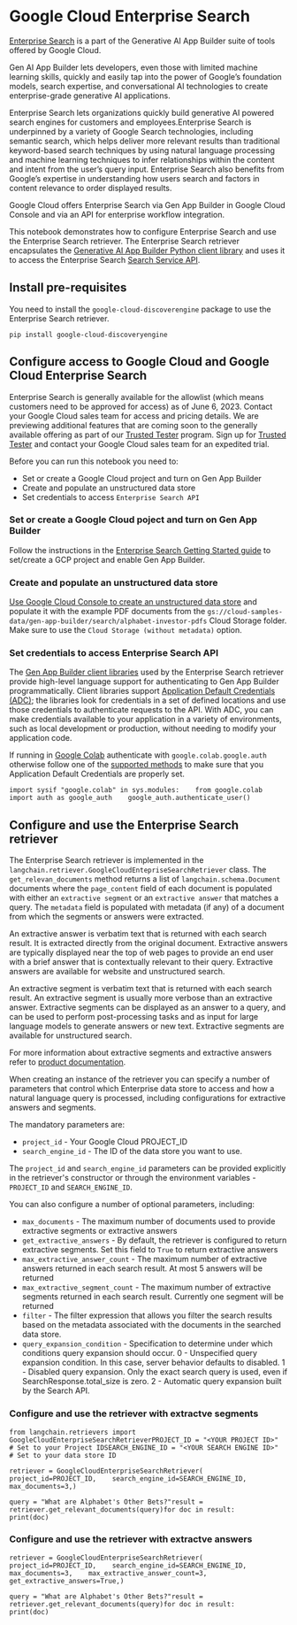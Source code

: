Google Cloud Enterprise Search
==============================

[Enterprise Search](https://cloud.google.com/enterprise-search) is a part of the Generative AI App Builder suite of tools offered by Google Cloud.

Gen AI App Builder lets developers, even those with limited machine learning skills, quickly and easily tap into the power of Google’s foundation models, search expertise, and conversational AI technologies to create enterprise-grade generative AI applications.

Enterprise Search lets organizations quickly build generative AI powered search engines for customers and employees.Enterprise Search is underpinned by a variety of Google Search technologies, including semantic search, which helps deliver more relevant results than traditional keyword-based search techniques by using natural language processing and machine learning techniques to infer relationships within the content and intent from the user’s query input. Enterprise Search also benefits from Google’s expertise in understanding how users search and factors in content relevance to order displayed results.

Google Cloud offers Enterprise Search via Gen App Builder in Google Cloud Console and via an API for enterprise workflow integration.

This notebook demonstrates how to configure Enterprise Search and use the Enterprise Search retriever. The Enterprise Search retriever encapsulates the [Generative AI App Builder Python client library](https://cloud.google.com/generative-ai-app-builder/docs/libraries#client-libraries-install-python) and uses it to access the Enterprise Search [Search Service API](https://cloud.google.com/python/docs/reference/discoveryengine/latest/google.cloud.discoveryengine_v1beta.services.search_service).

Install pre-requisites[](#install-pre-requisites "Direct link to Install pre-requisites")
------------------------------------------------------------------------------------------

You need to install the `google-cloud-discoverengine` package to use the Enterprise Search retriever.

    pip install google-cloud-discoveryengine

Configure access to Google Cloud and Google Cloud Enterprise Search[](#configure-access-to-google-cloud-and-google-cloud-enterprise-search "Direct link to Configure access to Google Cloud and Google Cloud Enterprise Search")
---------------------------------------------------------------------------------------------------------------------------------------------------------------------------------------------------------------------------------

Enterprise Search is generally available for the allowlist (which means customers need to be approved for access) as of June 6, 2023. Contact your Google Cloud sales team for access and pricing details. We are previewing additional features that are coming soon to the generally available offering as part of our [Trusted Tester](https://cloud.google.com/ai/earlyaccess/join?hl=en) program. Sign up for [Trusted Tester](https://cloud.google.com/ai/earlyaccess/join?hl=en) and contact your Google Cloud sales team for an expedited trial.

Before you can run this notebook you need to:

*   Set or create a Google Cloud project and turn on Gen App Builder
*   Create and populate an unstructured data store
*   Set credentials to access `Enterprise Search API`

### Set or create a Google Cloud poject and turn on Gen App Builder[](#set-or-create-a-google-cloud-poject-and-turn-on-gen-app-builder "Direct link to Set or create a Google Cloud poject and turn on Gen App Builder")

Follow the instructions in the [Enterprise Search Getting Started guide](https://cloud.google.com/generative-ai-app-builder/docs/before-you-begin) to set/create a GCP project and enable Gen App Builder.

### Create and populate an unstructured data store[](#create-and-populate-an-unstructured-data-store "Direct link to Create and populate an unstructured data store")

[Use Google Cloud Console to create an unstructured data store](https://cloud.google.com/generative-ai-app-builder/docs/create-engine-es#unstructured-data) and populate it with the example PDF documents from the `gs://cloud-samples-data/gen-app-builder/search/alphabet-investor-pdfs` Cloud Storage folder. Make sure to use the `Cloud Storage (without metadata)` option.

### Set credentials to access Enterprise Search API[](#set-credentials-to-access-enterprise-search-api "Direct link to Set credentials to access Enterprise Search API")

The [Gen App Builder client libraries](https://cloud.google.com/generative-ai-app-builder/docs/libraries) used by the Enterprise Search retriever provide high-level language support for authenticating to Gen App Builder programmatically. Client libraries support [Application Default Credentials (ADC)](https://cloud.google.com/docs/authentication/application-default-credentials); the libraries look for credentials in a set of defined locations and use those credentials to authenticate requests to the API. With ADC, you can make credentials available to your application in a variety of environments, such as local development or production, without needing to modify your application code.

If running in [Google Colab](https://colab.google) authenticate with `google.colab.google.auth` otherwise follow one of the [supported methods](https://cloud.google.com/docs/authentication/application-default-credentials) to make sure that you Application Default Credentials are properly set.

    import sysif "google.colab" in sys.modules:    from google.colab import auth as google_auth    google_auth.authenticate_user()

Configure and use the Enterprise Search retriever[](#configure-and-use-the-enterprise-search-retriever "Direct link to Configure and use the Enterprise Search retriever")
---------------------------------------------------------------------------------------------------------------------------------------------------------------------------

The Enterprise Search retriever is implemented in the `langchain.retriever.GoogleCloudEntepriseSearchRetriever` class. The `get_relevan_documents` method returns a list of `langchain.schema.Document` documents where the `page_content` field of each document is populated with either an `extractive segment` or an `extractive answer` that matches a query. The `metadata` field is populated with metadata (if any) of a document from which the segments or answers were extracted.

An extractive answer is verbatim text that is returned with each search result. It is extracted directly from the original document. Extractive answers are typically displayed near the top of web pages to provide an end user with a brief answer that is contextually relevant to their query. Extractive answers are available for website and unstructured search.

An extractive segment is verbatim text that is returned with each search result. An extractive segment is usually more verbose than an extractive answer. Extractive segments can be displayed as an answer to a query, and can be used to perform post-processing tasks and as input for large language models to generate answers or new text. Extractive segments are available for unstructured search.

For more information about extractive segments and extractive answers refer to [product documentation](https://cloud.google.com/generative-ai-app-builder/docs/snippets).

When creating an instance of the retriever you can specify a number of parameters that control which Enterprise data store to access and how a natural language query is processed, including configurations for extractive answers and segments.

The mandatory parameters are:

*   `project_id` - Your Google Cloud PROJECT\_ID
*   `search_engine_id` - The ID of the data store you want to use.

The `project_id` and `search_engine_id` parameters can be provided explicitly in the retriever's constructor or through the environment variables - `PROJECT_ID` and `SEARCH_ENGINE_ID`.

You can also configure a number of optional parameters, including:

*   `max_documents` - The maximum number of documents used to provide extractive segments or extractive answers
*   `get_extractive_answers` - By default, the retriever is configured to return extractive segments. Set this field to `True` to return extractive answers
*   `max_extractive_answer_count` - The maximum number of extractive answers returned in each search result. At most 5 answers will be returned
*   `max_extractive_segment_count` - The maximum number of extractive segments returned in each search result. Currently one segment will be returned
*   `filter` - The filter expression that allows you filter the search results based on the metadata associated with the documents in the searched data store.
*   `query_expansion_condition` - Specification to determine under which conditions query expansion should occur. 0 - Unspecified query expansion condition. In this case, server behavior defaults to disabled. 1 - Disabled query expansion. Only the exact search query is used, even if SearchResponse.total\_size is zero. 2 - Automatic query expansion built by the Search API.

### Configure and use the retriever with extractve segments[](#configure-and-use-the-retriever-with-extractve-segments "Direct link to Configure and use the retriever with extractve segments")

    from langchain.retrievers import GoogleCloudEnterpriseSearchRetrieverPROJECT_ID = "<YOUR PROJECT ID>"  # Set to your Project IDSEARCH_ENGINE_ID = "<YOUR SEARCH ENGINE ID>"  # Set to your data store ID

    retriever = GoogleCloudEnterpriseSearchRetriever(    project_id=PROJECT_ID,    search_engine_id=SEARCH_ENGINE_ID,    max_documents=3,)

    query = "What are Alphabet's Other Bets?"result = retriever.get_relevant_documents(query)for doc in result:    print(doc)

### Configure and use the retriever with extractve answers[](#configure-and-use-the-retriever-with-extractve-answers "Direct link to Configure and use the retriever with extractve answers")

    retriever = GoogleCloudEnterpriseSearchRetriever(    project_id=PROJECT_ID,    search_engine_id=SEARCH_ENGINE_ID,    max_documents=3,    max_extractive_answer_count=3,    get_extractive_answers=True,)

    query = "What are Alphabet's Other Bets?"result = retriever.get_relevant_documents(query)for doc in result:    print(doc)